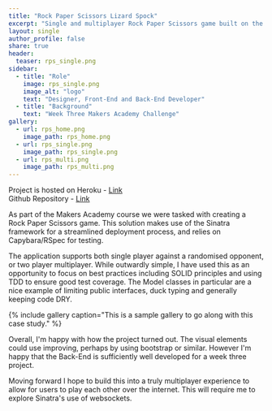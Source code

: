 ```yaml
---
title: "Rock Paper Scissors Lizard Spock"
excerpt: "Single and multiplayer Rock Paper Scissors game built on the Sinatra framework."
layout: single
author_profile: false
share: true
header:
  teaser: rps_single.png
sidebar:
  - title: "Role"
    image: rps_single.png
    image_alt: "logo"
    text: "Designer, Front-End and Back-End Developer"
  - title: "Background"
    text: "Week Three Makers Academy Challenge"
gallery:
  - url: rps_home.png
    image_path: rps_home.png
  - url: rps_single.png
    image_path: rps_single.png
  - url: rps_multi.png
    image_path: rps_multi.png
---
```


Project is hosted on Heroku - [Link](https://stark-shelf-40156.herokuapp.com/)  
Github Repository - [Link](https://github.com/TomStuart92/rps-challenge)

As part of the Makers Academy course we were tasked with creating a Rock Paper Scissors game. This solution makes use of the Sinatra framework for a streamlined deployment process, and relies on Capybara/RSpec for testing.

The application supports both single player against a randomised opponent, or two player multiplayer. While outwardly simple, I have used this as an opportunity to focus on best practices including SOLID principles and using TDD to ensure good test coverage. The Model classes in particular are a nice example of limiting public interfaces, duck typing and generally keeping code DRY.

{% include gallery caption="This is a sample gallery to go along with this case study." %}

Overall, I'm happy with how the project turned out. The visual elements could use improving, perhaps by using bootstrap or similar. However I'm happy that the Back-End is sufficiently well developed for a week three project.

Moving forward I hope to build this into a truly multiplayer experience to allow for users to play each other over the internet. This will require me to explore Sinatra's use of websockets.

